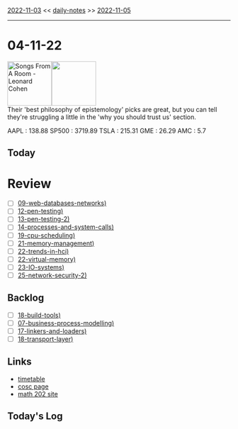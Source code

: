 [2022-11-03](daily_notes/2022-11-03) << [daily-notes](notes/daily-notes.md) >> [2022-11-05](daily_notes/2022-11-05)

---
# 04-11-22
<a href='spotify:album:2pTyJZOTqFYn2UPP30zZNl'><img src='https://i.scdn.co/image/0777b2e71e8111ff7b410134952da01cb1d3f0f3' alt='Songs From A Room - Leonard Cohen' height=100></a><img src='https://imgs.xkcd.com/comics/wirecutter_recommendation.png' height=100>
<br>Their 'best philosophy of epistemology' picks are great, but you can tell they're struggling a little in the 'why you should trust us' section.

AAPL : 138.88 
SP500 : 3719.89 
TSLA : 215.31
GME : 26.29
AMC : 5.7

## Today



# Review
- [ ] [09-web-databases-networks)](notes/09-web-databases-networks.md)
- [ ] [12-pen-testing)](notes/12-pen-testing.md)
- [ ] [13-pen-testing-2)](notes/13-pen-testing-2.md)
- [ ] [14-processes-and-system-calls)](notes/14-processes-and-system-calls.md)
- [ ] [19-cpu-scheduling)](notes/19-cpu-scheduling.md)
- [ ] [21-memory-management)](notes/21-memory-management.md)
- [ ] [22-trends-in-hci)](notes/22-trends-in-hci.md)
- [ ] [22-virtual-memory)](notes/22-virtual-memory.md)
- [ ] [23-IO-systems)](notes/23-IO-systems.md)
- [ ] [25-network-security-2)](notes/25-network-security-2.md)

## Backlog
- [ ] [18-build-tools)](notes/18-build-tools.md)
- [ ] [07-business-process-modelling)](notes/07-business-process-modelling.md)
- [ ] [17-linkers-and-loaders)](notes/17-linkers-and-loaders.md)
- [ ] [18-transport-layer)](notes/18-transport-layer.md)

## Links
- [timetable](https://i.imgur.com/9ghbvAG.png)
- [cosc page](https://cosc203.cspages.otago.ac.nz)
- [math 202 site](https://www.maths.otago.ac.nz/?resOLAF)

## Today's Log